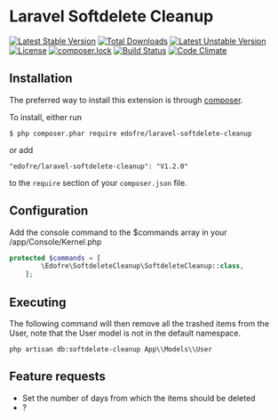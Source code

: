 # Laravel Softdelete Cleanup

[![Latest Stable Version](https://poser.pugx.org/edofre/laravel-softdelete-cleanup/v/stable)](https://packagist.org/packages/edofre/laravel-softdelete-cleanup)
[![Total Downloads](https://poser.pugx.org/edofre/laravel-softdelete-cleanup/downloads)](https://packagist.org/packages/edofre/laravel-softdelete-cleanup)
[![Latest Unstable Version](https://poser.pugx.org/edofre/laravel-softdelete-cleanup/v/unstable)](https://packagist.org/packages/edofre/laravel-softdelete-cleanup)
[![License](https://poser.pugx.org/edofre/laravel-softdelete-cleanup/license)](https://packagist.org/packages/edofre/laravel-softdelete-cleanup)
[![composer.lock](https://poser.pugx.org/edofre/laravel-softdelete-cleanup/composerlock)](https://packagist.org/packages/edofre/laravel-softdelete-cleanup)
[![Build Status](https://travis-ci.org/Edofre/laravel-softdelete-cleanup.svg?branch=master)](https://travis-ci.org/Edofre/laravel-softdelete-cleanup)
[![Code Climate](https://codeclimate.com/github/Edofre/laravel-softdelete-cleanup/badges/gpa.svg)](https://codeclimate.com/github/Edofre/laravel-softdelete-cleanup)

## Installation

The preferred way to install this extension is through [composer](http://getcomposer.org/download/).

To install, either run

```
$ php composer.phar require edofre/laravel-softdelete-cleanup
```

or add

```
"edofre/laravel-softdelete-cleanup": "V1.2.0"
```

to the ```require``` section of your `composer.json` file.

## Configuration

Add the console command to the $commands array in your /app/Console/Kernel.php
```php
protected $commands = [
        \Edofre\SoftdeleteCleanup\SoftdeleteCleanup::class,
    ];

```

## Executing

The following command will then remove all the trashed items from the User, note that the User model is not in the default namespace.
```
php artisan db:softdelete-cleanup App\\Models\\User
```

## Feature requests

* Set the number of days from which the items should be deleted
* ?
